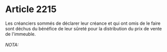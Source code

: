 # Article 2215

Les créanciers sommés de déclarer leur créance et qui ont omis de le faire sont déchus du bénéfice de leur sûreté pour la distribution du prix de vente de l'immeuble.<br/><br/><i>NOTA:</i>
